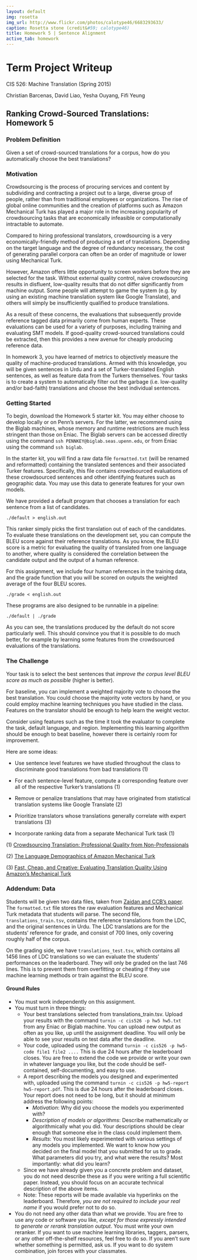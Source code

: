 ```yaml
---
layout: default
img: rosetta
img_url: http://www.flickr.com/photos/calotype46/6683293633/
caption: Rosetta stone (credit&#59; calotype46)
title: Homework 5 | Sentence Alignment
active_tab: homework
---
```

# Term Project Writeup

CIS 526: Machine Translation (Spring 2015)

Christian Barcenas, David Liao, Yesha Ouyang, Fifi Yeung

## Ranking Crowd-Sourced Translations: Homework 5

### Problem Definition
Given a set of crowd-sourced translations for a corpus, how do you
automatically choose the best translations?

### Motivation
Crowdsourcing is the process of procuring services and content by subdividing
and contracting a project out to a large, diverse group of people, rather than
from traditional employees or organizations. The rise of global online
communities and the creation of platforms such as Amazon Mechanical Turk has
played a major role in the increasing popularity of crowdsourcing tasks that
are economically infeasible or computationally intractable to automate.

Compared to hiring professional translators, crowdsourcing is a very
economically-friendly method of producing a set of translations. Depending on
the target language and the degree of redundancy necessary, the cost of
generating parallel corpora can often be an order of magnitude or lower using
Mechanical Turk.

However, Amazon offers little opportunity to screen workers before they are
selected for the task. Without external quality control, naive crowdsourcing
results in disfluent, low-quality results that do not differ significantly
from machine output. Some people will attempt to game the system (e.g. by using
an existing machine translation system like Google Translate), and others will
simply be insufficiently qualified to produce translations. 

As a result of these concerns, the evaluations that subsequently provide
reference tagged data primarily come from human experts. These evaluations can
be used for a variety of purposes, including training and evaluating SMT
models. If good-quality crowd-sourced translations could be extracted, then
this provides a new avenue for cheaply producing reference data.

In homework 3, you have learned of metrics to objectively measure the quality
of machine-produced translations. Armed with this knowledge, you will be given
sentences in Urdu and a set of Turker-translated English sentences, as well as
feature data from the Turkers themselves. Your tasks is to create a system to
automatically filter out the garbage (i.e. low-quality and/or bad-faith)
translations and choose the best individual sentences.

### Getting Started
To begin, download the Homework 5 starter kit. You may either choose to develop
locally or on Penn’s servers. For the latter, we recommend using the Biglab
machines, whose memory and runtime restrictions are much less stringent than
those on Eniac. The Biglab servers can be accessed directly using the command
`ssh PENNKEY@biglab.seas.upenn.edu`, or from Eniac using the command
`ssh biglab`.

In the starter kit, you will find a raw data file `formatted.txt`
(will be renamed and reformatted) containing the translated sentences and their
associated Turker features. Specifically, this file contains crowdsourced
evaluations of these crowdsourced sentences and other identifying features
such as geographic data. You may use this data to generate features for your
own models.

We have provided a default program that chooses a translation for each sentence
from a list of candidates.

    ./default > english.out

This ranker simply picks the first translation out of each of the candidates.
To evaluate these translations on the development set, you can compute the BLEU
score against their reference translations. As you know, the BLEU score is a
metric for evaluating the quality of translated from one language to another,
where quality is considered the correlation between the candidate output and
the output of a human reference.

For this assignment, we include four human references in the training data, and
the grade function that you will be scored on outputs the weighted average of
the four BLEU scores.

    ./grade < english.out

These programs are also designed to be runnable in a pipeline:

    ./default | ./grade

As you can see, the translations produced by the default do not score
particularly well. This should convince you that it is possible to do much
better, for example by learning some features from the crowdsourced evaluations
of the translations.

### The Challenge
Your task is to select the best sentences that *improve the corpus level BLEU
score as much as possible* (higher is better).

For baseline, you can implement a weighted majority vote to choose the best
translation. You could choose the majority vote vectors by hand, or you could
employ machine learning techniques you have studied in the class. Features on 
the translator should be enough to help learn the weight vector.

Consider using features such as the time it took the evaluator to complete the
task, default language, and region. Implementing this learning algorithm should
be enough to beat baseline, however there is certainly room for improvement.

Here are some ideas:

  - Use sentence level features we have studied throughout the class to
    discriminate good translations from bad translations (1)

  - For each sentence-level feature, compute a corresponding feature over all
    of the respective Turker’s translations (1)

  - Remove or penalize translations that may have originated from statistical
    translation systems like Google Translate (2)

  - Prioritize translators whose translations generally correlate with expert
    translations (3)

  - Incorporate ranking data from a separate Mechanical Turk task (1)

(1) [Crowdsourcing Translation: Professional Quality from Non-Professionals](http://aclweb.org/anthology/P/P11/P11-1122.pdf)

(2) [The Language Demographics of Amazon Mechanical Turk](http://www.cis.upenn.edu/~ccb/publications/language-demographics-of-mechanical-turk.pdf)

(3) [Fast, Cheap, and Creative: Evaluating Translation Quality Using Amazon’s Mechanical Turk](http://aclweb.org/anthology//D/D09/D09-1030.pdf)

### Addendum: Data
Students will be given two data files, taken from
[Zaidan and CCB’s paper](http://aclweb.org/anthology/P/P11/P11-1122.pdf). The
`formatted.txt` file stores the raw evaluation features and Mechanical
Turk metadata that students will parse. The second file,
`translations_train.tsv`, contains the reference translations from the
LDC, and the original sentences in Urdu. The LDC translations are for the
students’ reference for grade, and consist of 700 lines, only covering roughly
half of the corpus.

On the grading side, we have `translations_test.tsv`, which contains
all 1456 lines of LDC translations so we can evaluate the students’ performances
on the leaderboard. They will only be graded on the last 746 lines. This is to
prevent them from overfitting or cheating if they use machine learning methods
or train against the BLEU score.

#### Ground Rules
  - You must work independently on this assignment.
  - You must turn in three things:
    - Your best translations selected from translations_train.tsv. Upload
      your results with the command `turnin -c cis526 -p hw5 hw5.txt`
      from any Eniac or Biglab machine. You can upload new output as often
      as you like, up until the assignment deadline. You will only be able to
      see your results on test data after the deadline.
    - Your code, uploaded using the command `turnin -c cis526 -p hw5-code file1 file2 ....`
      This is due 24 hours after the leaderboard closes. You are free to extend
      the code we provide or write your own in whatever language you like, but
      the code should be self-contained, self-documenting, and easy to use.
    - A report describing the models you designed and experimented with,
      uploaded using the command `turnin -c cis526 -p hw5-report hw5-report.pdf`.
      This is due 24 hours after the leaderboard closes. Your report does not
      need to be long, but it should at minimum address the following points:
        - *Motivation*: Why did you choose the models you experimented with?
        - *Description of models or algorithms*: Describe mathematically or
          algorithmically what you did. Your descriptions should be clear
          enough that someone else in the class could implement them.
        - *Results*: You most likely experimented with various settings of
          any models you implemented. We want to know how you decided on the
          final model that you submitted for us to grade. What parameters did
          you try, and what were the results? Most importantly: what did you
          learn?
    - Since we have already given you a concrete problem and dataset, you do
      not need describe these as if you were writing a full scientific paper.
      Instead, you should focus on an accurate technical description of the
      above items.
    - Note: These reports will be made available via hyperlinks on the
      leaderboard. Therefore, *you are not required to include your real name*
      if you would prefer not to do so.
  - You do not need any other data than what we provide. You are free to use
    any code or software you like, *except for those expressly intended to
    generate or rerank translation output*. You must write your own reranker.
    If you want to use machine learning libraries, taggers, parsers, or any
    other off-the-shelf resources, feel free to do so. If you aren’t sure
    whether something is permitted, ask us. If you want to do system
    combination, join forces with your classmates.
